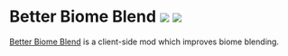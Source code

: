 # Better Biome Blend [![](http://cf.way2muchnoise.eu/short_better-biome-blend.svg)](https://www.curseforge.com/minecraft/mc-mods/better-biome-blend) [![](http://cf.way2muchnoise.eu/versions/For%20MC_better-biome-blend_all.svg)](https://www.curseforge.com/minecraft/mc-mods/better-biome-blend)

[Better Biome Blend](https://www.curseforge.com/minecraft/mc-mods/better-biome-blend) is a client-side mod which improves biome blending.
